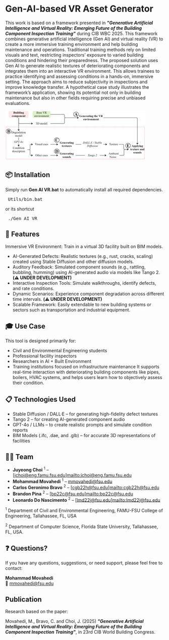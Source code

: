 # Gen-AI-based VR Asset Generator

This work is based on a framework presented in ***"Generative Artificial Intelligence and Virtual Reality: Emerging Future of the Building Component Inspection Training"*** during CIB WBC 2025.
This framework combines generative artificial intelligence (Gen AI) and virtual reality (VR) to create a more immersive training environment and help building maintenance and operations. Traditional training methods rely on limited visuals and text, restricting inspectors’ exposure to varied building conditions and hindering their preparedness. The proposed solution uses Gen AI to generate realistic textures of deteriorating components and integrates them into an interactive VR environment. This allows trainees to practice identifying and assessing conditions in a hands-on, immersive setting. The approach aims to reduce subjectivity in inspections and improve knowledge transfer. A hypothetical case study illustrates the framework’s application, showing its potential not only in building maintenance but also in other fields requiring precise and unbiased evaluations.

![image](./Assets/Framework.png)
## 📦 Installation
Simply run **Gen AI VR.bat** to automatically install all required dependencies.

<pre> Utils/bin.bat </pre>
or its shortcut
<pre> ./Gen AI VR </pre>
## 🚀 Features
Immersive VR Environment: Train in a virtual 3D facility built on BIM models.
* AI-Generated Defects: Realistic textures (e.g., rust, cracks, scaling) created using Stable Diffusion and other diffusion models.
* Auditory Feedback: Simulated component sounds (e.g., rattling, bubbling, humming) using AI-generated audio via models like Tango 2. **(⚠️ UNDER DEVELOPMENT)**
* Interactive Inspection Tools: Simulate walkthroughs, identify defects, and rate conditions.
* Dynamic Scenarios: Experience component degradation across different time intervals.  **(⚠️ UNDER DEVELOPMENT)**
* Scalable Framework: Easily extendable to new building systems or sectors such as transportation and industrial equipment.
## 🎓 Use Case
This tool is designed primarily for:
* Civil and Environmental Engineering students
* Professional facility inspectors
* Researchers in AI + Built Environment
* Training institutions focused on infrastructure maintenance
It supports real-time interaction with deteriorating building components like pipes, boilers, HVAC systems, and helps users learn how to objectively assess their condition.

## 📋 Technologies Used
* Stable Diffusion / DALL·E – for generating high-fidelity defect textures
* Tango 2 – for creating AI-generated component audio
* GPT-4o / LLMs – to create realistic prompts and simulate condition reports
* BIM Models (.ifc, .dae, and .glb) – for accurate 3D representations of facilities
  
## 👨‍💼 Team

* **Juyeong Choi** <sup>1</sup> – [jchoi@eng.famu.fsu.edu]<mailto:jchoi@eng.famu.fsu.edu>
* **Mohammad Movahedi** <sup>1</sup> – [mmovahedi@fsu.edu](mailto:mmovahedi@fsu.edu)
* **Carlos Geronimo Bravo** <sup>2</sup> – [cgb22h@fsu.edu]<mailto:cgb22h@fsu.edu>
* **Brandon Pina** <sup>2</sup> – [bp22c@fsu.edu]<mailto:bp22c@fsu.edu>
* **Leonardo Do Nascimento** <sup>2</sup> – [lmd22j@fsu.edu]<mailto:lmd22j@fsu.edu>

<sup>1</sup> Department of Civil and Environmental Engineering, FAMU-FSU College of Engineering, Tallahassee, FL, USA

<sup>2</sup> Department of Computer Science, Florida State University, Tallahassee, FL, USA.

## ❓ Questions?

If you have any questions, suggestions, or need support, please feel free to contact:

**Mohammad Movahedi**  
📧 [mmovahedi@fsu.edu](mailto:mmovahedi@fsu.edu)

## Publication
Research based on the paper:

Movahedi, M., Bravo, C. and Choi, J. (2025) ***"Generative Artificial Intelligence and Virtual Reality: Emerging Future of the Building Component Inspection Training"***, in 23rd CIB World Building Congress.
